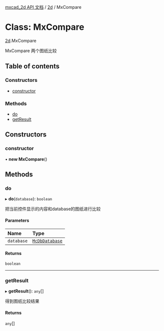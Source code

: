 [mxcad_2d API 文档](../README.md) / [2d](../modules/2d.md) / MxCompare

# Class: MxCompare

[2d](../modules/2d.md).MxCompare

MxCompare 两个图纸比较

## Table of contents

### Constructors

- [constructor](2d.MxCompare.md#constructor)

### Methods

- [do](2d.MxCompare.md#do)
- [getResult](2d.MxCompare.md#getresult)

## Constructors

### constructor

• **new MxCompare**()

## Methods

### do

▸ **do**(`database`): `boolean`

把当前控件显示的内容和database的图纸进行比较

#### Parameters

| Name | Type |
| :------ | :------ |
| `database` | [`McDbDatabase`](2d.McDbDatabase.md) |

#### Returns

`boolean`

___

### getResult

▸ **getResult**(): `any`[]

得到图纸比较结果

#### Returns

`any`[]

